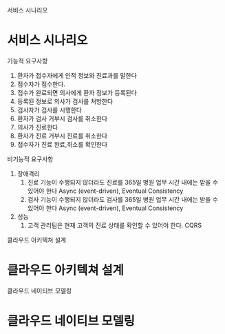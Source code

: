 서비스 시나리오 

# 서비스 시나리오

기능적 요구사항
1. 환자가 접수자에게 인적 정보와 진료과를 말한다 
2. 접수자가 접수한다.
3. 접수가 완료되면 의사에게 환자 정보가 등록된다 
4. 등록된 정보로 의사가 검사를 처방한다
5. 검사자가 검사를 시행한다 
6. 환자가 검사 거부시 검사를 취소한다
7. 의사가 진료한다
8. 환자가 진료 거부시 진료를 취소한다
9. 접수자가 진료 완료,취소를 확인한다

비기능적 요구사항
1. 장애격리
    1. 진료 기능이 수행되지 않더라도 진료를 365일 병원 업무 시간 내에는 받을 수 있어야 한다  Async (event-driven), Eventual Consistency
    2. 검사 기능이 수행되지 않더라도 검사를 365일 병원 업무 시간 내에는 받을 수 있어야 한다   Async (event-driven), Eventual Consistency
2. 성능
    1. 고객 관리팀은 현재 고객의 진료 상태를 확인할 수 있어야 한다.   CQRS


클라우드 아키텍쳐 설계 

# 클라우드 아키텍쳐 설계


클라우드 네이티브 모델링

# 클라우드 네이티브 모델링

